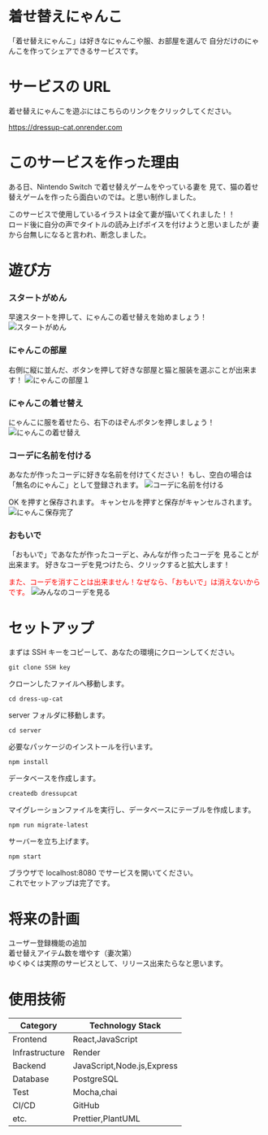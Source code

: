 # 着せ替えにゃんこ

「着せ替えにゃんこ」は好きなにゃんこや服、お部屋を選んで
自分だけのにゃんこを作ってシェアできるサービスです。

# サービスの URL

着せ替えにゃんこを遊ぶにはこちらのリンクをクリックしてください。

<https://dressup-cat.onrender.com>

# このサービスを作った理由

ある日、Nintendo Switch で着せ替えゲームをやっている妻を
見て、猫の着せ替えゲームを作ったら面白いのでは。と思い制作しました。

このサービスで使用しているイラストは全て妻が描いてくれました！！  
ロード後に自分の声でタイトルの読み上げボイスを付けようと思いましたが
妻から台無しになると言われ、断念しました。

# 遊び方

### スタートがめん

早速スタートを押して、にゃんこの着せ替えを始めましょう！
![スタートがめん](./images/img1.png)

### にゃんこの部屋

右側に縦に並んだ、ボタンを押して好きな部屋と猫と服装を選ぶことが出来ます！
![にゃんこの部屋１](./images/img2.png)

### にゃんこの着せ替え

にゃんこに服を着せたら、右下のほぞんボタンを押しましょう！
![にゃんこの着せ替え](./images/img3.png)

### コーデに名前を付ける

あなたが作ったコーデに好きな名前を付けてください！
もし、空白の場合は「無名のにゃんこ」として登録されます。
![コーデに名前を付ける](./images/img4.png)

OK を押すと保存されます。
キャンセルを押すと保存がキャンセルされます。
![にゃんこ保存完了](./images/img5.png)

### おもいで

「おもいで」であなたが作ったコーデと、みんなが作ったコーデを
見ることが出来ます。
好きなコーデを見つけたら、クリックすると拡大します！

<span style="color: red;">また、コーデを消すことは出来ません！なぜなら、「おもいで」は消えないからです。</span>
![みんなのコーデを見る](./images/img6.png)

# セットアップ

まずは SSH キーをコピーして、あなたの環境にクローンしてください。

```
git clone SSH key
```

クローンしたファイルへ移動します。

```
cd dress-up-cat
```

server フォルダに移動します。

```
cd server
```

必要なパッケージのインストールを行います。

```
npm install
```

データベースを作成します。

```
createdb dressupcat
```

マイグレーションファイルを実行し、データベースにテーブルを作成します。

```
npm run migrate-latest
```

サーバーを立ち上げます。

```
npm start
```

ブラウザで localhost:8080 でサービスを開いてください。  
これでセットアップは完了です。

# 将来の計画

ユーザー登録機能の追加  
着せ替えアイテム数を増やす（妻次第）  
ゆくゆくは実際のサービスとして、リリース出来たらなと思います。

# 使用技術

| Category       | Technology Stack           |
| -------------- | -------------------------- |
| Frontend       | React,JavaScript           |
| Infrastructure | Render                     |
| Backend        | JavaScript,Node.js,Express |
| Database       | PostgreSQL                 |
| Test           | Mocha,chai                 |
| CI/CD          | GitHub                     |
| etc.           | Prettier,PlantUML          |
